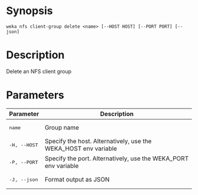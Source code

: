 # Synopsis

```weka nfs client-group delete <name> [--HOST HOST] [--PORT PORT] [--json]```

# Description

Delete an NFS client group

# Parameters

| Parameter | Description |
| --------- | ----------- |
| <pre>name</pre> | Group name |
| <pre>-H, --HOST</pre> | Specify the host. Alternatively, use the WEKA_HOST env variable |
| <pre>-P, --PORT</pre> | Specify the port. Alternatively, use the WEKA_PORT env variable |
| <pre>-J, --json</pre> | Format output as JSON |
